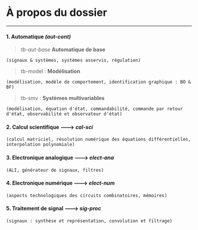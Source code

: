 # À propos du dossier
------
#### 1. **Automatique** *(aut-cont)*
> *tb-aut-base* **Automatique de base**
```
(signaux & systèmes, systèmes asservis, régulation)
```
> tb-model : **Modélisation**
```
(modélisation, modèle de comportement, identification graphique : BO & BF) 
```
> tb-smv : **Systèmes multivariables**
```
(modélisation, équation d'état, commandabilité, commande par retour d'état, observabilité et observateur d'état) 
```
#### 2. **Calcul scientifique** ---> *cal-sci*
```
(calcul matriciel, résolution numérique des équations différentielles, interpolation polynomiale)
```
#### 3. **Electronique analogique** ---> *elect-ana*
```
(ALI, générateur de signaux, filtres)
```
#### 4. **Electronique numérique** ---> *elect-num*
```
(aspects technologiques des circuits combinatoires, mémoires)
```
#### 5. **Traitement de signal** ---> *sig-proc*
```
(signaux : synthèse et représentation, convolution et filtrage)
```

